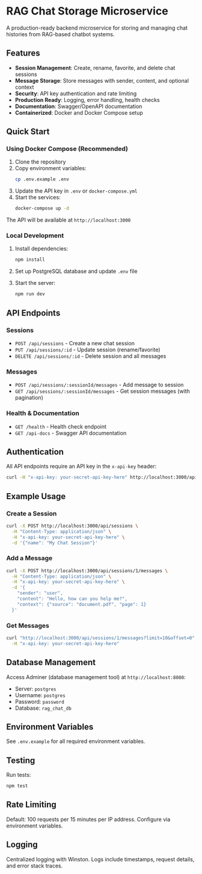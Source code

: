# RAG Chat Storage Microservice

A production-ready backend microservice for storing and managing chat histories from RAG-based chatbot systems.

## Features

- **Session Management**: Create, rename, favorite, and delete chat sessions
- **Message Storage**: Store messages with sender, content, and optional context
- **Security**: API key authentication and rate limiting
- **Production Ready**: Logging, error handling, health checks
- **Documentation**: Swagger/OpenAPI documentation
- **Containerized**: Docker and Docker Compose setup

## Quick Start

### Using Docker Compose (Recommended)

1. Clone the repository
2. Copy environment variables:
   ```bash
   cp .env.example .env
   ```
3. Update the API key in `.env` or `docker-compose.yml`
4. Start the services:
   ```bash
   docker-compose up -d
   ```

The API will be available at `http://localhost:3000`

### Local Development

1. Install dependencies:
   ```bash
   npm install
   ```

2. Set up PostgreSQL database and update `.env` file

3. Start the server:
   ```bash
   npm run dev
   ```

## API Endpoints

### Sessions
- `POST /api/sessions` - Create a new chat session
- `PUT /api/sessions/:id` - Update session (rename/favorite)
- `DELETE /api/sessions/:id` - Delete session and all messages

### Messages
- `POST /api/sessions/:sessionId/messages` - Add message to session
- `GET /api/sessions/:sessionId/messages` - Get session messages (with pagination)

### Health & Documentation
- `GET /health` - Health check endpoint
- `GET /api-docs` - Swagger API documentation

## Authentication

All API endpoints require an API key in the `x-api-key` header:

```bash
curl -H "x-api-key: your-secret-api-key-here" http://localhost:3000/api/sessions
```

## Example Usage

### Create a Session
```bash
curl -X POST http://localhost:3000/api/sessions \
  -H "Content-Type: application/json" \
  -H "x-api-key: your-secret-api-key-here" \
  -d '{"name": "My Chat Session"}'
```

### Add a Message
```bash
curl -X POST http://localhost:3000/api/sessions/1/messages \
  -H "Content-Type: application/json" \
  -H "x-api-key: your-secret-api-key-here" \
  -d '{
    "sender": "user",
    "content": "Hello, how can you help me?",
    "context": {"source": "document.pdf", "page": 1}
  }'
```

### Get Messages
```bash
curl "http://localhost:3000/api/sessions/1/messages?limit=10&offset=0" \
  -H "x-api-key: your-secret-api-key-here"
```

## Database Management

Access Adminer (database management tool) at `http://localhost:8080`:
- Server: `postgres`
- Username: `postgres`
- Password: `password`
- Database: `rag_chat_db`

## Environment Variables

See `.env.example` for all required environment variables.

## Testing

Run tests:
```bash
npm test
```

## Rate Limiting

Default: 100 requests per 15 minutes per IP address. Configure via environment variables.

## Logging

Centralized logging with Winston. Logs include timestamps, request details, and error stack traces.